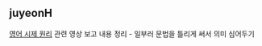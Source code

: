 <h2>juyeonH</h2><a href="https://mycodeplayground66.notion.site/10-3c3f2770211d4d80861625e51006d790?pvs=4">영어 시제 원리</a> 관련 영상 보고 내용 정리 - 일부러 문법을 틀리게 써서 의미 심어두기